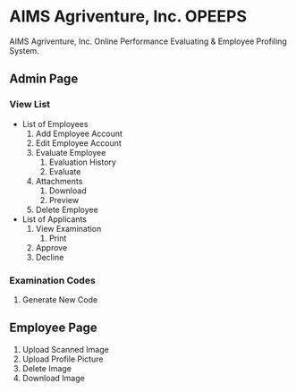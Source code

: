 # AIMS Agriventure, Inc. OPEEPS
AIMS Agriventure, Inc. Online Performance Evaluating & Employee Profiling System.

## Admin Page
### View List
*  List of Employees
    1. Add Employee Account
    2. Edit Employee Account
    3. Evaluate Employee
        1. Evaluation History
        2. Evaluate
    4. Attachments
        1. Download
        2. Preview
    5. Delete Employee
* List of Applicants
    1. View Examination
        1. Print
    2. Approve
    3. Decline
### Examination Codes
1. Generate New Code

## Employee Page
1. Upload Scanned Image
2. Upload Profile Picture
3. Delete Image
4. Download Image



